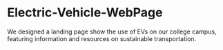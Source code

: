 # Electric-Vehicle-WebPage
We designed a landing page show the use of EVs on our college campus, featuring information and resources on sustainable transportation.
